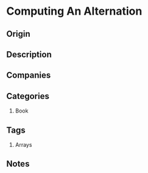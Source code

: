 # Computing An Alternation

## Origin

## Description

## Companies

## Categories

1. Book

## Tags

1. Arrays

## Notes